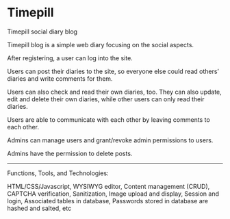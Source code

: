 ﻿# Timepill
Timepill social diary blog

Timepill blog is a simple web diary focusing on the social aspects.

After registering, a user can log into the site.

Users can post their diaries to the site, so everyone else could read others’ diaries and write comments for them.

Users can also check and read their own diaries, too. They can also update, edit and delete their own diaries, while other users can only read their diaries.

Users are able to communicate with each other by leaving comments to each other.

Admins can manage users and grant/revoke admin permissions to users.

Admins have the permission to delete posts.

--------------------------------------------------------------------------

Functions, Tools, and Technologies:

HTML/CSS/Javascript, 
WYSIWYG editor, 
Content management (CRUD), 
CAPTCHA verification, 
Sanitization, 
Image upload and display, 
Session and login, 
Associated tables in database, 
Passwords stored in database are hashed and salted, 
etc
